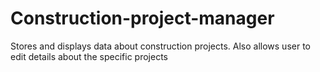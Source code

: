 # Construction-project-manager
Stores and displays data about construction projects. Also allows user to edit details about the specific projects
